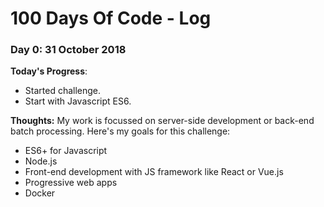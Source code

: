 # 100 Days Of Code - Log

### Day 0: 31 October 2018

**Today's Progress**: 
  - Started challenge.
  - Start with Javascript ES6.

**Thoughts:** 
My work is focussed on server-side development or back-end batch processing.  Here's my goals for this challenge:
  - ES6+ for Javascript
  - Node.js
  - Front-end development with JS framework like React or Vue.js
  - Progressive web apps
  - Docker

